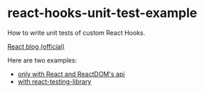 # react-hooks-unit-test-example

How to write unit tests of custom React Hooks.

[React blog (official)](https://reactjs.org/blog/2019/02/06/react-v16.8.0.html#testing-hooks)

Here are two examples:

* [only with React and ReactDOM's api](https://github.com/mmktomato/react-hooks-unit-test-example/tree/master/raw-api)
* [with react-testing-library](https://github.com/mmktomato/react-hooks-unit-test-example/tree/master/with-react-testing-library)
